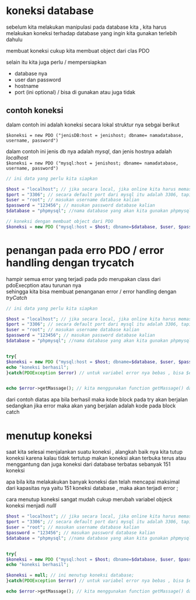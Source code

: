 # koneksi database

sebelum kita melakukan manipulasi pada database kita , kita harus melakukan koneksi terhadap database yang ingin kita gunakan terlebih dahulu

membuat koneksi cukup kita membuat object dari clas PDO



selain itu kita juga perlu / mempersiapkan
- database nya
- user dan password
- hostname
- port (ini optional) / bisa di gunakan atau juga tidak


## contoh koneksi

dalam contoh ini adalah koneksi secara lokal
struktur nya sebgai berikut  

`$koneksi = new PDO ("jenisDB:host = jenishost; dbname= namadatabase, username, password")`  

dalam contoh ini jenis db nya adalah *mysql*, dan jenis hostnya adalah *localhost*  
`$koneksi = new PDO ("mysql:host = jenishost; dbname= namadatabase, username, password")`


```php
// ini data yang perlu kita siapkan

$host = "localhost"; // jika secara local, jika online kita harus memasukan host dari server nya
$port = "3306"; // secara default port dari mysql itu adalah 3306, tapi ini optional
$user = "root"; // masukan username database kalian
$password = "123456"; // masukan password database kalian
$database = "phpmysql"; //nama database yang akan kita gunakan phpmysql

// koneksi dengan membuat object dari PDO
$koneksi = new PDO ("mysql:host = $host; dbname=$database, $user, $password");
```


# penangan pada erro PDO / error handling dengan trycatch

hampir semua error yang terjadi pada pdo merupakan class dari pdoExecption atau turunan nya  
sehingga kita bisa membuat penanganan error / error handling dengan *tryCatch*




```php
// ini data yang perlu kita siapkan

$host = "localhost"; // jika secara local, jika online kita harus memasukan host dari server nya
$port = "3306"; // secara default port dari mysql itu adalah 3306, tapi ini optional
$user = "root"; // masukan username database kalian
$password = "123456"; // masukan password database kalian
$database = "phpmysql"; //nama database yang akan kita gunakan phpmysql


try{
$koneksi = new PDO ("mysql:host = $host; dbname=$database, $user, $password");
echo "koneksi berhasil";
}catch(PDOException $error) // untuk variabel error nya bebas , bisa $e, atau apapun dalam contoh ini $errror


echo $error->getMassage(); // kita menggunakan function getMassage() dari obeject pdo exception
```

dari contoh diatas apa bila berhasil maka kode block pada try akan berjalan  
sedangkan jika error maka akan yang berjalan adalah kode pada block catch



# menutup koneksi

saat kita selesai menjalankan suatu koneksi , alangkah baik nya kita tutup koneksi
karena kalau tidak tertutup makan koneksi akan terbuka terus atau menggantung
dan juga koneksi dari database terbatas sebanyak 151 koneksi

apa bila kita melakakukan banyak koneksi dan telah mencapai maksimal dari kapasitas nya yaitu 151 koneksi database , maka akan terjadi error ;

cara menutup koneksi sangat mudah cukup merubah variabel objeck koneksi menjadi *nulll*



```php
$host = "localhost"; // jika secara local, jika online kita harus memasukan host dari server nya
$port = "3306"; // secara default port dari mysql itu adalah 3306, tapi ini optional
$user = "root"; // masukan username database kalian
$password = "123456"; // masukan password database kalian
$database = "phpmysql"; //nama database yang akan kita gunakan phpmysql


try{
$koneksi = new PDO ("mysql:host = $host; dbname=$database, $user, $password");
echo "koneksi berhasil";

$koneksi = null; // ini menutup koneksi database;
}catch(PDOException $error) // untuk variabel error nya bebas , bisa $e, atau apapun dalam contoh ini $errror

echo $error->getMassage(); // kita menggunakan function getMassage() dari obeject pdo exception
```